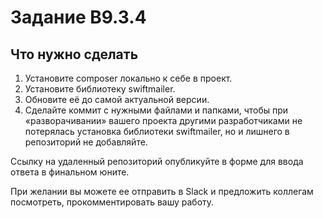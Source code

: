 # Задание B9.3.4

## Что нужно сделать

1. Установите composer локально к себе в проект.
1. Установите библиотеку swiftmailer.
1. Обновите её до самой актуальной версии.
1. Сделайте коммит с нужными файлами и папками, чтобы при «разворачивании» вашего проекта другими разработчиками не потерялась установка библиотеки swiftmailer, но и лишнего в репозиторий не добавляйте.

Ссылку на удаленный репозиторий опубликуйте в форме для ввода ответа в финальном юните.

При желании вы можете ее отправить в Slack и предложить коллегам посмотреть, прокомментировать вашу работу.  
